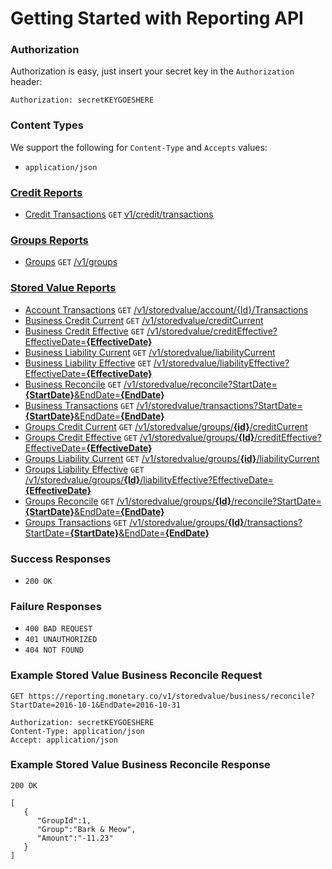 # Getting Started with Reporting API
### Authorization

Authorization is easy, just insert your secret key in the `Authorization` header:

`Authorization: secretKEYGOESHERE`
  
### Content Types
We support the following for `Content-Type` and `Accepts` values:

* `application/json`

### [Credit Reports](CREDIT.md)

* [Credit Transactions](CREDIT.md#credit) `GET` [v1/credit/transactions](https://reporting-cert.monetary.co/swagger/ui/index#!/Credit/Credit_Transactions)

### [Groups Reports](GROUPS.md)

* [Groups](GROUPS.md#groups) `GET` [/v1/groups](https://reporting-cert.monetary.co/swagger/ui/index#!/Groups/Available_Groups)

### [Stored Value Reports](STOREDVALUE.md)
* [Account Transactions](STOREDVALUE.md#account-transactions) `GET` [/v1/storedvalue/account/{Id}/Transactions](https://reporting-cert.monetary.co/swagger/ui/index#!/StoredValue/Stored_Value_Account_Transactions)
* [Business Credit Current](STOREDVALUE.md#business-credit-current) `GET` [/v1/storedvalue/creditCurrent](https://reporting-cert.monetary.co/swagger/ui/index#!/StoredValue/Single_Location_Stored_Value_Current_Credit)
* [Business Credit Effective](STOREDVALUE.md#business-credit-effective) `GET` [/v1/storedvalue/creditEffective?EffectiveDate=**{EffectiveDate}**](https://reporting-cert.monetary.co/swagger/ui/index#!/StoredValue/Single_Location_Stored_Value_Effective_Credit)
* [Business Liability Current](STOREDVALUE.md#business-liability-current) `GET` [/v1/storedvalue/liabilityCurrent](https://reporting-cert.monetary.co/swagger/ui/index#!/StoredValue/Single_Location_Stored_Value_Current_Liability)
* [Business Liability Effective](STOREDVALUE.md#business-liability-effective) `GET` [/v1/storedvalue/liabilityEffective?EffectiveDate=**{EffectiveDate}**](https://reporting-cert.monetary.co/swagger/ui/index#!/StoredValue/Single_Location_Stored_Value_Effective_Liability)
* [Business Reconcile](STOREDVALUE.md#business-reconcile) `GET` [/v1/storedvalue/reconcile?StartDate=**\{StartDate\}**&EndDate=**\{EndDate\}**](https://reporting-cert.monetary.co/swagger/ui/index#!/StoredValue/Single_Location_Stored_Value_Reconciliation)
* [Business Transactions](STOREDVALUE.md#business-transactions) `GET` [/v1/storedvalue/transactions?StartDate=**\{StartDate\}**&EndDate=**\{EndDate\}**](https://reporting-cert.monetary.co/swagger/ui/index#!/StoredValue/Single_Location_Stored_Value_Transactions)
* [Groups Credit Current](STOREDVALUE.md#groups-credit-current) `GET` [/v1/storedvalue/groups/**{id}**/creditCurrent](https://reporting-cert.monetary.co/swagger/ui/index#!/StoredValue/Group_Stored_Value_Current_Credit)
* [Groups Credit Effective](STOREDVALUE.md#groups-credit-effective) `GET` [/v1/storedvalue/groups/**{Id}**/creditEffective?EffectiveDate=**{EffectiveDate}**](https://reporting-cert.monetary.co/swagger/ui/index#!/StoredValue/Group_Stored_Value_Effective_Credit)
* [Groups Liability Current](STOREDVALUE.md#groups-liability-current) `GET` [/v1/storedvalue/groups/**{id}**/liabilityCurrent](https://reporting-cert.monetary.co/swagger/ui/index#!/StoredValue/Group_Stored_Value_Current_Liability)
* [Groups Liability Effective](STOREDVALUE.md#groups-liability-effective) `GET` [/v1/storedvalue/groups/**{Id}**/liabilityEffective?EffectiveDate=**{EffectiveDate}**](https://reporting-cert.monetary.co/swagger/ui/index#!/StoredValue/Group_Stored_Value_Effective_Liability)
* [Groups Reconcile](STOREDVALUE.md#groups-reconcile) `GET` [/v1/storedvalue/groups/**{Id}**/reconcile?StartDate=**{StartDate}**&EndDate=**{EndDate}**](https://reporting-cert.monetary.co/swagger/ui/index#!/StoredValue/Group_Stored_Value_Reconciliation)
* [Groups Transactions](STOREDVALUE.md#groups-transactions) `GET` [/v1/storedvalue/groups/**{Id}**/transactions?StartDate=**{StartDate}**&EndDate=**{EndDate}**](https://reporting-cert.monetary.co/swagger/ui/index#!/StoredValue/Group_Stored_Value_Transactions)

### Success Responses

* ```200 OK```

### Failure Responses

* ```400 BAD REQUEST```
* ```401 UNAUTHORIZED```
* ```404 NOT FOUND```

### Example Stored Value Business Reconcile Request

```
GET https://reporting.monetary.co/v1/storedvalue/business/reconcile?StartDate=2016-10-1&EndDate=2016-10-31

Authorization: secretKEYGOESHERE
Content-Type: application/json
Accept: application/json
```

### Example Stored Value Business Reconcile Response
```
200 OK

[
   {  
      "GroupId":1,
      "Group":"Bark & Meow",
      "Amount":"-11.23"
   }
]
```
